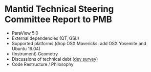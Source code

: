 Mantid Technical Steering Committee Report to PMB
=================================================

* ParaView 5.0
* External dependencies (QT, GSL)
* Supported platforms (drop OSX Mavericks, add OSX Yosemite and Ubuntu 16.04)
* (Instrument) Geometry
* Discussions of technical debt ([dev survey](https://github.com/mantidproject/documents/blob/master/Project-Management/TechnicalSteeringCommittee/reports/DeveloperSurveyResults2015.md))
* Code Restructure / Philosophy
